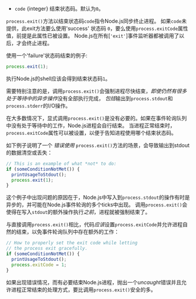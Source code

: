 <!-- YAML
added: v0.1.13
-->

* `code` {integer} 结束状态码。默认为`0`。

`process.exit()`方法以结束状态码`code`指令Node.js同步终止进程。
如果`code`未提供，此exit方法要么使用'success' 状态码 `0`，要么使用`process.exitCode`属性值，前提是此属性已被设置。
Node.js在所有[`'exit'`]事件监听器都被调用了以后，才会终止进程。

使用一个'failure'状态码结束的例子:

```js
process.exit(1);
```

执行Node.js的shell应该会得到结束状态码`1`。

需要特别注意的是，调用`process.exit()`会强制进程尽快结束，*即使仍然有很多处于等待中的异步操作*没有全部执行完成，
*包括*输出到`process.stdout`和`process.stderr`的I/O操作。

在大多数情况下，显式调用`process.exit()`是没有必要的。如果在事件轮询队列中没有处于等待中的工作，Node.js进程会自行结束。
当进程正常结束时，`process.exitCode`属性可以被设置，以便于告知进程使用哪个结束状态码。

如下例子说明了一个 *错误使用* `process.exit()`方法的场景，会导致输出到stdout的数据清空或丢失：

```js
// This is an example of what *not* to do:
if (someConditionNotMet()) {
  printUsageToStdout();
  process.exit(1);
}
```

这个例子中出现问题的原因在于，Node.js中写入到`process.stdout`的操作有时是异步的，并可能在Node.js事件轮询的多个ticks中出现。
调用`process.exit()`会使得在写入`stdout`的额外操作执行*之前*，进程就被强制结束了。

与直接调用`process.exit()`相比，代码*应该*设置`process.exitCode`并允许进程自然的结束，以免事件轮询队列中存在额外的工作：

```js
// How to properly set the exit code while letting
// the process exit gracefully.
if (someConditionNotMet()) {
  printUsageToStdout();
  process.exitCode = 1;
}
```

如果出现错误情况，而有必要结束Node.js进程，抛出一个*uncaught*错误并且允许进程正常结束的处理方式，要比调用`process.exit()`安全的多。

